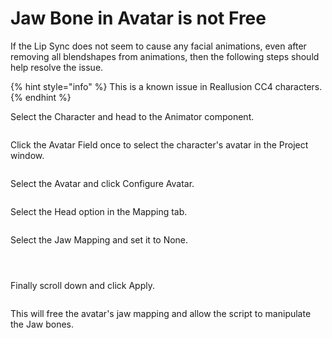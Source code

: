 # Jaw Bone in Avatar is not Free

If the Lip Sync does not seem to cause any facial animations, even after removing all blendshapes from animations, then the following steps should help resolve the issue.

{% hint style="info" %}
This is a known issue in Reallusion CC4 characters.
{% endhint %}

Select the Character and head to the Animator component.

<figure><img src="../../../.gitbook/assets/image (229).png" alt=""><figcaption></figcaption></figure>

Click the Avatar Field once to select the character's avatar in the Project window.

<figure><img src="../../../.gitbook/assets/image (230).png" alt=""><figcaption></figcaption></figure>

Select the Avatar and click Configure Avatar.

<figure><img src="../../../.gitbook/assets/image (232).png" alt=""><figcaption></figcaption></figure>

Select the Head option in the Mapping tab.

<figure><img src="../../../.gitbook/assets/image (234).png" alt=""><figcaption></figcaption></figure>

Select the Jaw Mapping and set it to None.

<figure><img src="../../../.gitbook/assets/image (236).png" alt=""><figcaption></figcaption></figure>

<figure><img src="../../../.gitbook/assets/image (237).png" alt=""><figcaption></figcaption></figure>

<figure><img src="../../../.gitbook/assets/image (238).png" alt=""><figcaption></figcaption></figure>

Finally scroll down and click Apply.

<figure><img src="../../../.gitbook/assets/image (239).png" alt=""><figcaption></figcaption></figure>

This will free the avatar's jaw mapping and allow the script to manipulate the Jaw bones.

